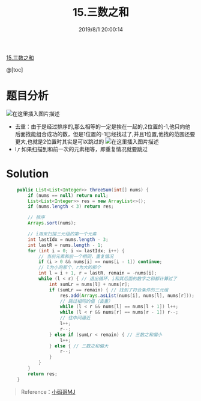 ﻿---
title: 15.三数之和 
categories:
- DSA
- Algorithm
- LeetCode
date: 2019/8/1 20:00:14
updated: 2020/12/10 12:00:14
---

[15.三数之和](https://leetcode-cn.com/problems/3sum/)

@[toc]

# 题目分析

![在这里插入图片描述](https://gitee.com/gaoyi-ai/image-bed/raw/master/images/20200513181047571.png)

- 去重：由于是经过排序的,那么相等的一定是挨在一起的,2位置的-1,他只向他后面找能组合成功的数，但是1位置的-1已经找过了,并且1位置,他找的范围还要更大,也就是2位置时其实是可以跳过的
![在这里插入图片描述](https://gitee.com/gaoyi-ai/image-bed/raw/master/images/20200513182543653.png)
 - l,r 如果扫描到和前一次的元素相等，即重复情况就要跳过
# Solution

```java
    public List<List<Integer>> threeSum(int[] nums) {
        if (nums == null) return null;
        List<List<Integer>> res = new ArrayList<>();
        if (nums.length < 3) return res;

        // 排序
        Arrays.sort(nums);

        // i用来扫描三元组的第一个元素
        int lastIdx = nums.length - 3;
        int lastR = nums.length - 1;
        for (int i = 0; i <= lastIdx; i++) {
            // 当前元素和前一个相同，重复情况
            if (i > 0 && nums[i] == nums[i - 1]) continue;
            // l为小的那个，r为大的那个
            int l = i + 1, r = lastR, remain = -nums[i];
            while (l < r) { // 退出循环，i和其后面的数字之和都计算过了
                int sumLr = nums[l] + nums[r];
                if (sumLr == remain) { // 找到了符合条件的三元组
                    res.add(Arrays.asList(nums[i], nums[l], nums[r]));
                    // 跳过相同的值（去重）
                    while (l < r && nums[l] == nums[l + 1]) l++;
                    while (l < r && nums[r] == nums[r - 1]) r--;
                    // 往中间逼近
                    l++;
                    r--;
                } else if (sumLr < remain) { // 三数之和偏小
                    l++;
                } else { // 三数之和偏大
                    r--;
                }
            }
        }
        return res;
    }
```


> Reference：[小码哥MJ](https://space.bilibili.com/325538782/)
